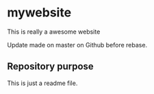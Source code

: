 # mywebsite

This is really a awesome website

Update made on master on Github before rebase.

## Repository purpose

This is just a readme file.
